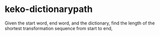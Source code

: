 # keko-dictionarypath
Given the start word, end word, and the dictionary, find the length of the shortest transformation sequence from start to end,
